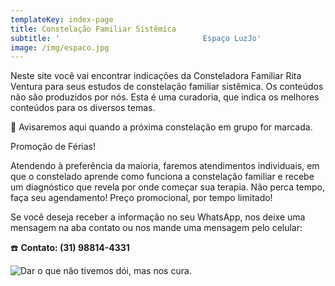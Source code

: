 ```yaml
---
templateKey: index-page
title: Constelação Familiar Sistêmica
subtitle: '                                Espaço LuzJo'
image: /img/espaco.jpg
---
```

Neste site você vai encontrar indicações da Consteladora Familiar Rita Ventura para seus estudos de constelação familiar sistêmica. Os conteúdos não são produzidos por nós. Esta é uma curadoria, que indica os melhores conteúdos para os diversos temas.

📆 Avisaremos aqui quando a próxima constelação em grupo for marcada.

Promoção de Férias!

Atendendo à preferência da maioria, faremos atendimentos individuais, em que o constelado aprende como funciona a constelação familiar e recebe um diagnóstico que revela por onde começar sua terapia. Não perca tempo, faça seu agendamento! Preço promocional, por tempo limitado!

Se você deseja receber a informação no seu WhatsApp, nos deixe uma mensagem na aba contato ou nos mande uma mensagem pelo celular:

☎️ **Contato: (31) 98814-4331**

![Dar o que não tivemos dói, mas nos cura.](/img/985060a1-2039-4e53-9173-7ba5a3390065.jpg "Dar o que não tivemos dói, mas nos cura.")
